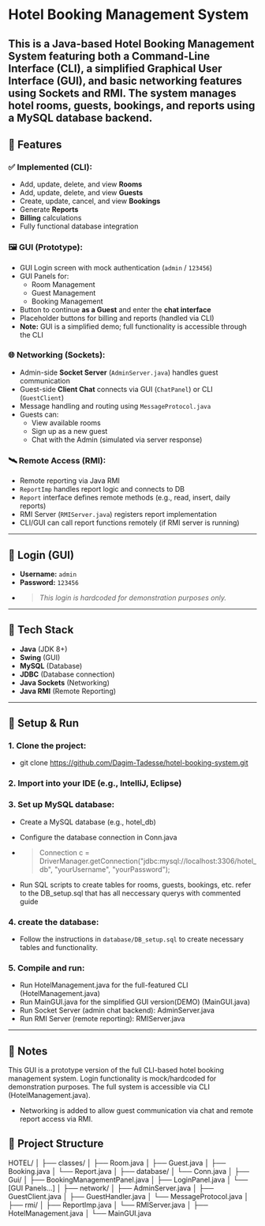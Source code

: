 # Hotel Booking Management System

## This is a Java-based Hotel Booking Management System featuring both a **Command-Line Interface (CLI)**, a **simplified Graphical User Interface (GUI)**, and **basic networking features** using **Sockets** and **RMI**. The system manages hotel rooms, guests, bookings, and reports using a MySQL database backend.

## 🔹 Features

### ✅ Implemented (CLI):

- Add, update, delete, and view **Rooms**
- Add, update, delete, and view **Guests**
- Create, update, cancel, and view **Bookings**
- Generate **Reports**
- **Billing** calculations
- Fully functional database integration

### 🖼 GUI (Prototype):

- GUI Login screen with mock authentication (`admin` / `123456`)
- GUI Panels for:
  - Room Management
  - Guest Management
  - Booking Management
- Button to continue **as a Guest** and enter the **chat interface**
- Placeholder buttons for billing and reports (handled via CLI)
- **Note:** GUI is a simplified demo; full functionality is accessible through the CLI

### 🌐 Networking (Sockets):

- Admin-side **Socket Server** (`AdminServer.java`) handles guest communication
- Guest-side **Client Chat** connects via GUI (`ChatPanel`) or CLI (`GuestClient`)
- Message handling and routing using `MessageProtocol.java`
- Guests can:
  - View available rooms
  - Sign up as a new guest
  - Chat with the Admin (simulated via server response)

### 🛰 Remote Access (RMI):

- Remote reporting via Java RMI
- `ReportImp` handles report logic and connects to DB
- `Report` interface defines remote methods (e.g., read, insert, daily reports)
- RMI Server (`RMIServer.java`) registers report implementation
- CLI/GUI can call report functions remotely (if RMI server is running)

---

## 🔐 Login (GUI)

- **Username:** `admin`
- **Password:** `123456`
- > _This login is hardcoded for demonstration purposes only._

---

## 💾 Tech Stack

- **Java** (JDK 8+)
- **Swing** (GUI)
- **MySQL** (Database)
- **JDBC** (Database connection)
- **Java Sockets** (Networking)
- **Java RMI** (Remote Reporting)

---

## 🔧 Setup & Run

### 1. Clone the project:

- git clone https://github.com/Dagim-Tadesse/hotel-booking-system.git

### 2. Import into your IDE (e.g., IntelliJ, Eclipse)

### 3. Set up MySQL database:

- Create a MySQL database (e.g., hotel_db)
- Configure the database connection in Conn.java

- > Connection c = DriverManager.getConnection("jdbc:mysql://localhost:3306/hotel_db", "yourUsername", "yourPassword");

- Run SQL scripts to create tables for rooms, guests, bookings, etc. refer to the DB_setup.sql that has all neccessary querys with commented guide

### 4. create the database:

- Follow the instructions in `database/DB_setup.sql` to create necessary tables and functionality.

### 5. Compile and run:

- Run HotelManagement.java for the full-featured CLI (HotelManagement.java)
- Run MainGUI.java for the simplified GUI version(DEMO) (MainGUI.java)
- Run Socket Server (admin chat backend): AdminServer.java
- Run RMI Server (remote reporting): RMIServer.java

---

## 📌 Notes

This GUI is a prototype version of the full CLI-based hotel booking management system. Login functionality is mock/hardcoded for demonstration purposes. The full system is accessible via CLI (HotelManagement.java).

- Networking is added to allow guest communication via chat and remote report access via RMI.

## 📁 Project Structure

HOTEL/
│
├── classes/
│ ├── Room.java
│ ├── Guest.java
│ ├── Booking.java
│ └── Report.java
│
├── database/
│ └── Conn.java
│
├── Gui/
│ ├── BookingManagementPanel.java
│ ├── LoginPanel.java
│ └── [GUI Panels...]
│
├── network/
│ ├── AdminServer.java
│ ├── GuestClient.java
│ ├── GuestHandler.java
│ └── MessageProtocol.java
│
├── rmi/
│ ├── ReportImp.java
│ └── RMIServer.java
│
├── HotelManagement.java
│
└── MainGUI.java
